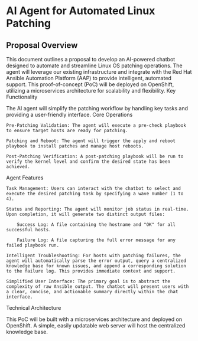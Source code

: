 # AI Agent for Automated Linux Patching

## Proposal Overview

This document outlines a proposal to develop an AI-powered chatbot designed to automate and streamline Linux OS patching operations. The agent will leverage our existing infrastructure and integrate with the Red Hat Ansible Automation Platform (AAP) to provide intelligent, automated support. This proof-of-concept (PoC) will be deployed on OpenShift, utilizing a microservices architecture for scalability and flexibility.
Key Functionality

The AI agent will simplify the patching workflow by handling key tasks and providing a user-friendly interface.
Core Operations

    Pre-Patching Validation: The agent will execute a pre-check playbook to ensure target hosts are ready for patching.

    Patching and Reboot: The agent will trigger the apply and reboot playbook to install patches and manage host reboots.

    Post-Patching Verification: A post-patching playbook will be run to verify the kernel level and confirm the desired state has been achieved.

Agent Features

    Task Management: Users can interact with the chatbot to select and execute the desired patching task by specifying a wave number (1 to 4).

    Status and Reporting: The agent will monitor job status in real-time. Upon completion, it will generate two distinct output files:

        Success Log: A file containing the hostname and "OK" for all successful hosts.

        Failure Log: A file capturing the full error message for any failed playbook run.

    Intelligent Troubleshooting: For hosts with patching failures, the agent will automatically parse the error output, query a centralized knowledge base for known issues, and append a corresponding solution to the failure log. This provides immediate context and support.

    Simplified User Interface: The primary goal is to abstract the complexity of raw Ansible output. The chatbot will present users with a clear, concise, and actionable summary directly within the chat interface.

Technical Architecture

This PoC will be built with a microservices architecture and deployed on OpenShift. A simple, easily updatable web server will host the centralized knowledge base.
